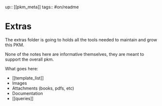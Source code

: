 up:: [[pkm_meta]]
tags:: #on/readme

# Extras

The extras folder is going to holds all the tools needed to maintain and grow this PKM.

None of the notes here are informative themselves, they are meant to support the overall pkm.

What goes here:
- [[template_list]]
- Images
- Attachments (books, pdfs, etc)
- Documentation
- [[queries]]
